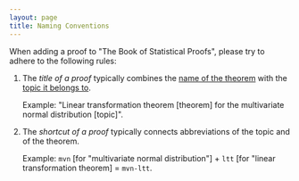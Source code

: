 ```yaml
---
layout: page
title: Naming Conventions
---
```



When adding a proof to "The Book of Statistical Proofs", please try to adhere to the following rules:

1. The *title of a proof* typically combines the [name of the theorem](/Tutorials/Metadata.html) with the [topic it belongs to](/Tutorials/Metadata.html).
 
   Example: "Linear transformation theorem \[theorem\] for the multivariate normal distribution \[topic\]".

2. The *shortcut of a proof* typically connects abbreviations of the topic and of the theorem.
 
   Example: `mvn` \[for "multivariate normal distribution"\] + `ltt` \[for "linear transformation theorem\] = `mvn-ltt`.